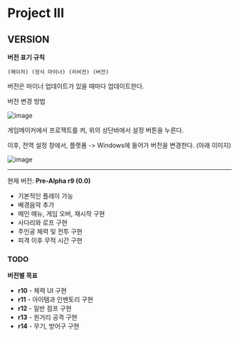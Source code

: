 # Project III
## VERSION

**버전 표기 규칙**

```
(메이저) (정식 마이너) (리비전) (버전)
```
버전은 마이너 업데이트가 있을 때마다 업데이트한다.

버전 변경 방법

![image](https://user-images.githubusercontent.com/68188784/143765093-2bbabc5b-050a-47d3-b6e7-bab5e10bc986.png)

게임메이커에서 프로젝트를 켜, 위의 상단바에서 설정 버튼을 누른다.

이후, 전역 설정 창에서, 플랫폼 -> Windows에 들어가 버전을 변경한다. (아래 이미지)

![image](https://user-images.githubusercontent.com/68188784/143765119-ac9f81f7-fdca-4c4b-b27d-38fef4943b03.png)

-----

현재 버전: **Pre-Alpha r9 (0.0)**
 * 기본적인 플레이 가능
 * 배경음악 추가
 * 메인 메뉴, 게임 오버, 재시작 구현
 * 사다리와 로프 구현
 * 주인공 체력 및 전투 구현
 * 피격 이후 무적 시간 구현
### TODO
**버전별 목표**
 * **r10** - 체력 UI 구현
 * **r11** - 아이템과 인벤토리 구현
 * **r12** - 일반 점프 구현
 * **r13** - 원거리 공격 구현
 * **r14** - 무기, 방어구 구현 

